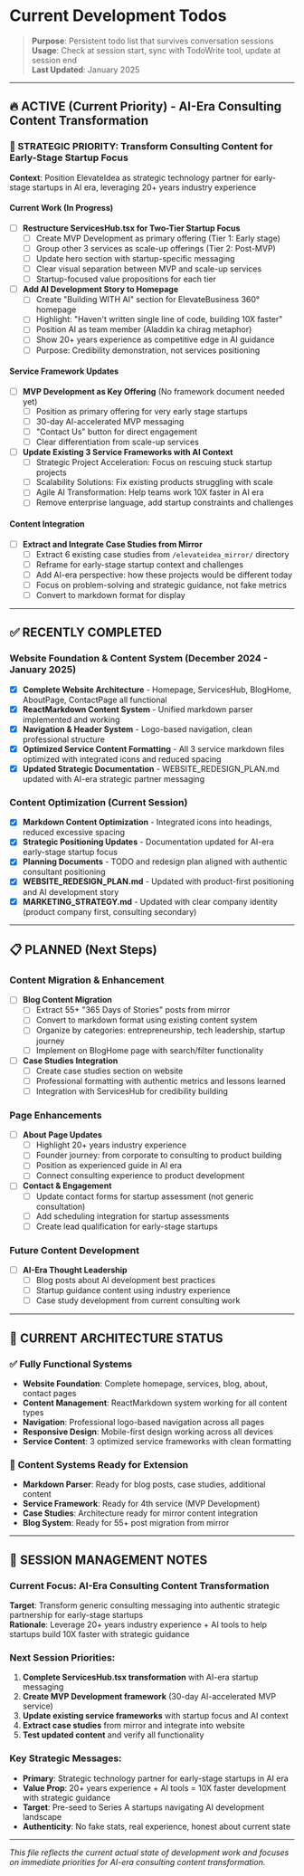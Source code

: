 # Current Development Todos

> **Purpose**: Persistent todo list that survives conversation sessions  
> **Usage**: Check at session start, sync with TodoWrite tool, update at session end  
> **Last Updated**: January 2025

---

## 🔥 **ACTIVE (Current Priority) - AI-Era Consulting Content Transformation**

### 🎯 STRATEGIC PRIORITY: Transform Consulting Content for Early-Stage Startup Focus
**Context**: Position ElevateIdea as strategic technology partner for early-stage startups in AI era, leveraging 20+ years industry experience

#### Current Work (In Progress)
- [ ] **Restructure ServicesHub.tsx for Two-Tier Startup Focus**
  - [ ] Create MVP Development as primary offering (Tier 1: Early stage)
  - [ ] Group other 3 services as scale-up offerings (Tier 2: Post-MVP)
  - [ ] Update hero section with startup-specific messaging
  - [ ] Clear visual separation between MVP and scale-up services
  - [ ] Startup-focused value propositions for each tier

- [ ] **Add AI Development Story to Homepage**
  - [ ] Create "Building WITH AI" section for ElevateBusiness 360° homepage
  - [ ] Highlight: "Haven't written single line of code, building 10X faster"
  - [ ] Position AI as team member (Aladdin ka chirag metaphor)
  - [ ] Show 20+ years experience as competitive edge in AI guidance
  - [ ] Purpose: Credibility demonstration, not services positioning

#### Service Framework Updates
- [ ] **MVP Development as Key Offering** (No framework document needed yet)
  - [ ] Position as primary offering for very early stage startups
  - [ ] 30-day AI-accelerated MVP messaging
  - [ ] "Contact Us" button for direct engagement
  - [ ] Clear differentiation from scale-up services

- [ ] **Update Existing 3 Service Frameworks with AI Context**
  - [ ] Strategic Project Acceleration: Focus on rescuing stuck startup projects
  - [ ] Scalability Solutions: Fix existing products struggling with scale
  - [ ] Agile AI Transformation: Help teams work 10X faster in AI era
  - [ ] Remove enterprise language, add startup constraints and challenges

#### Content Integration
- [ ] **Extract and Integrate Case Studies from Mirror**
  - [ ] Extract 6 existing case studies from `/elevateidea_mirror/` directory
  - [ ] Reframe for early-stage startup context and challenges
  - [ ] Add AI-era perspective: how these projects would be different today
  - [ ] Focus on problem-solving and strategic guidance, not fake metrics
  - [ ] Convert to markdown format for display

---

## ✅ **RECENTLY COMPLETED**

### Website Foundation & Content System (December 2024 - January 2025)
- [x] **Complete Website Architecture** - Homepage, ServicesHub, BlogHome, AboutPage, ContactPage all functional
- [x] **ReactMarkdown Content System** - Unified markdown parser implemented and working
- [x] **Navigation & Header System** - Logo-based navigation, clean professional structure
- [x] **Optimized Service Content Formatting** - All 3 service markdown files optimized with integrated icons and reduced spacing
- [x] **Updated Strategic Documentation** - WEBSITE_REDESIGN_PLAN.md updated with AI-era strategic partner messaging

### Content Optimization (Current Session)
- [x] **Markdown Content Optimization** - Integrated icons into headings, reduced excessive spacing
- [x] **Strategic Positioning Updates** - Documentation updated for AI-era early-stage startup focus
- [x] **Planning Documents** - TODO and redesign plan aligned with authentic consultant positioning
- [x] **WEBSITE_REDESIGN_PLAN.md** - Updated with product-first positioning and AI development story
- [x] **MARKETING_STRATEGY.md** - Updated with clear company identity (product company first, consulting secondary)

---

## 📋 **PLANNED (Next Steps)**

### Content Migration & Enhancement
- [ ] **Blog Content Migration**
  - [ ] Extract 55+ "365 Days of Stories" posts from mirror
  - [ ] Convert to markdown format using existing content system
  - [ ] Organize by categories: entrepreneurship, tech leadership, startup journey
  - [ ] Implement on BlogHome page with search/filter functionality

- [ ] **Case Studies Integration**
  - [ ] Create case studies section on website
  - [ ] Professional formatting with authentic metrics and lessons learned
  - [ ] Integration with ServicesHub for credibility building

### Page Enhancements
- [ ] **About Page Updates**
  - [ ] Highlight 20+ years industry experience
  - [ ] Founder journey: from corporate to consulting to product building
  - [ ] Position as experienced guide in AI era
  - [ ] Connect consulting experience to product development

- [ ] **Contact & Engagement**
  - [ ] Update contact forms for startup assessment (not generic consultation)
  - [ ] Add scheduling integration for startup assessments
  - [ ] Create lead qualification for early-stage startups

### Future Content Development
- [ ] **AI-Era Thought Leadership**
  - [ ] Blog posts about AI development best practices
  - [ ] Startup guidance content using industry experience
  - [ ] Case study development from current consulting work

---

## 📝 **CURRENT ARCHITECTURE STATUS**

### ✅ **Fully Functional Systems**
- **Website Foundation**: Complete homepage, services, blog, about, contact pages
- **Content Management**: ReactMarkdown system working for all content types
- **Navigation**: Professional logo-based navigation across all pages
- **Responsive Design**: Mobile-first design working across all devices
- **Service Content**: 3 optimized service frameworks with clean formatting

### 🔧 **Content Systems Ready for Extension**
- **Markdown Parser**: Ready for blog posts, case studies, additional content
- **Service Framework**: Ready for 4th service (MVP Development)
- **Case Studies**: Architecture ready for mirror content integration
- **Blog System**: Ready for 55+ post migration from mirror

---

## 🎯 **SESSION MANAGEMENT NOTES**

### **Current Focus**: AI-Era Consulting Content Transformation
**Target**: Transform generic consulting messaging into authentic strategic partnership for early-stage startups  
**Rationale**: Leverage 20+ years industry experience + AI tools to help startups build 10X faster with strategic guidance  

### **Next Session Priorities**:
1. **Complete ServicesHub.tsx transformation** with AI-era startup messaging
2. **Create MVP Development framework** (30-day AI-accelerated MVP service)
3. **Update existing service frameworks** with startup focus and AI context
4. **Extract case studies** from mirror and integrate into website
5. **Test updated content** and verify all functionality

### **Key Strategic Messages**:
- **Primary**: Strategic technology partner for early-stage startups in AI era
- **Value Prop**: 20+ years experience + AI tools = 10X faster development with strategic guidance
- **Target**: Pre-seed to Series A startups navigating AI development landscape
- **Authenticity**: No fake stats, real experience, honest about current state

---

*This file reflects the current actual state of development work and focuses on immediate priorities for AI-era consulting content transformation.*